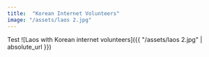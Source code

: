 ```yaml
---
title:  "Korean Internet Volunteers"
image: "/assets/laos 2.jpg"
---
```


Test
![Laos with Korean internet volunteers]({{ "/assets/laos 2.jpg" | absolute_url }})

